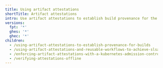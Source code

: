 ```yaml
---
title: Using artifact attestations
shortTitle: Artifact attestations
intro: Use artifact attestations to establish build provenance for the software you produce and to verify the software you consume.
versions:
  fpt: '*'
  ghes: '*'
  ghec: '*'
children:
  - /using-artifact-attestations-to-establish-provenance-for-builds
  - /using-artifact-attestations-and-reusable-workflows-to-achieve-slsa-v1-build-level-3
  - /enforcing-artifact-attestations-with-a-kubernetes-admission-controller
  - /verifying-attestations-offline
---
```



